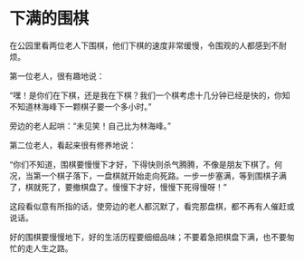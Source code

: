 # 下满的围棋

在公园里看两位老人下围棋，他们下棋的速度非常缓慢，令围观的人都感到不耐烦。 

第一位老人，很有趣地说： 

“嘿！是你们在下棋，还是我在下棋？我们一个棋考虑十几分钟已经是快的，你知不知道林海峰下一颗棋子要一个多小时。” 

旁边的老人起哄：“未见笑！自己比为林海峰。” 

第二位老人，看起来很有修养地说： 

“你们不知道，围棋要慢慢下才好，下得快则杀气腾腾，不像是朋友下棋了。何况，当第一个棋子落下，一盘棋就开始走向死路。一步一步塞满，等到围棋子满了，棋就死了，要撤棋盘了。慢慢下才好，慢慢下死得慢呀！” 

这段看似意有所指的话，使旁边的老人都沉默了，看完那盘棋，都不再有人催赶或说话。 

好的围棋要慢慢地下，好的生活历程要细细品味；不要着急把棋盘下满，也不要匆忙的走人生之路。
 